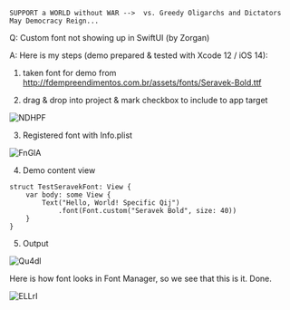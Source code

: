```
SUPPORT a WORLD without WAR -->  vs. Greedy Oligarchs and Dictators
May Democracy Reign... 
```

Q: Custom font not showing up in SwiftUI (by Zorgan)

A: Here is my steps (demo prepared & tested with Xcode 12 / iOS 14):

1) taken font for demo from  http://fdempreendimentos.com.br/assets/fonts/Seravek-Bold.ttf

2) drag & drop into project & mark checkbox to include to app target

![NDHPF](https://user-images.githubusercontent.com/62171579/168812411-6c96ad58-272b-44dd-9735-2d5fd0ce6b35.png)

3) Registered font with Info.plist

![FnGlA](https://user-images.githubusercontent.com/62171579/168812453-cf50f03d-0581-4d60-88df-f27533de2ee6.png)


4) Demo content view

```
struct TestSeravekFont: View {
    var body: some View {
        Text("Hello, World! Specific Qij")
			.font(Font.custom("Seravek Bold", size: 40))
    }
}
```

5) Output

![Qu4dl](https://user-images.githubusercontent.com/62171579/168812487-62a22f08-b1c7-49d7-9f68-4b83b444e37b.png)

Here is how font looks in Font Manager, so we see that this is it. Done.

![ELLrI](https://user-images.githubusercontent.com/62171579/168812552-c1a77e54-6b9e-4698-aae8-c1994f8503a5.png)

